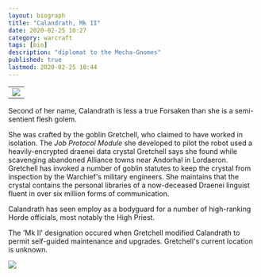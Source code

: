 ```yaml
---
layout: biograph
title: "Calandrath, Mk II"
date: 2020-02-25 10:27
category: warcraft
tags: [bio]
description: "diplomat to the Mecha-Gnomes"
published: true
lastmod: 2020-02-25 10:44
---
```


<table class="bio-stat-table">
<tr>
<td><img class="bio-portrait" src="{{ site.url }}/assets/img/calandrath-charselect-2020feb25.jpg"></td>	
</tr>
</table>

Second of her name, Calandrath is less a true Forsaken than she is a semi-sentient flesh golem.

She was crafted by the goblin Gretchell, who claimed to have worked in isolation. The _Job Protocol Module_ she developed to pilot the robot used a heavily-encrypted draenei data crystal Gretchell says she found while scavenging abandoned Alliance towns near Andorhal in Lordaeron. Gretchell has invoked a number of goblin statutes to keep the crystal from inspection by the Warchief's military engineers. She maintains that the crystal contains the personal libraries of a now-deceased Draenei linguist fluent in over six million forms of communication.

Calandrath has seen employ as a bodyguard for a number of high-ranking Horde officials, most notably the High Priest.

The 'Mk II' designation occured when Gretchell modified Calandrath to permit self-guided maintenance and upgrades. Gretchell's current location is unknown. 

<img src="{{ site.url }}/assets/img/calandrath-mechagon-2020feb25.jpg" />

